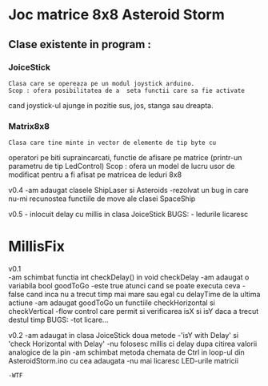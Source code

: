 # Joc matrice 8x8 Asteroid Storm

## Clase existente in program : 

### JoiceStick
	Clasa care se opereaza pe un modul joystick arduino. 
	Scop : ofera posibilitatea de a  seta functii care sa fie activate 
cand joystick-ul ajunge in pozitie sus, jos, stanga sau dreapta. 


### Matrix8x8 

	Clasa care tine minte in vector de elemente de tip byte cu 
operatori pe biti supraincarcati, functie de afisare pe matrice 
(printr-un parametru de tip LedControl)
	Scop : ofera un model de lucru usor de modificat pentru a fi 
afisat pe matricea de leduri 8x8


v0.4
	-am adaugat clasele ShipLaser si Asteroids
	-rezolvat un bug in care nu-mi recunostea functiile de move ale clasei SpaceShip

v0.5
	- inlocuit delay cu millis in clasa JoiceStick
BUGS: 
	- ledurile licaresc
	
# MillisFix
v0.1	
	-am schimbat functia int checkDelay() in void checkDelay 
	-am adaugat o variabila bool goodToGo
		-este true atunci cand se poate executa ceva
		-false cand inca nu a trecut timp mai mare sau egal cu delayTime de la ultima actiune
	-am adaugat goodToGo un functiile checkHorizontal si checkVertical
		-flow control care permit si verificarea isX si isY daca a trecut destul timp
BUGS:
	-tot licare...

v0.2
	-am adaugat in clasa JoiceStick doua metode
		-'isY with Delay' si 'check Horizontal with Delay'
		-nu folosesc millis ci delay dupa citirea valorii 
analogice de la pin
	-am schimbat metoda chemata de Ctrl in loop-ul din 
AsteroidStorm.ino cu cea adaugata
	-nu mai licaresc LED-urile matricii

	-WTF
